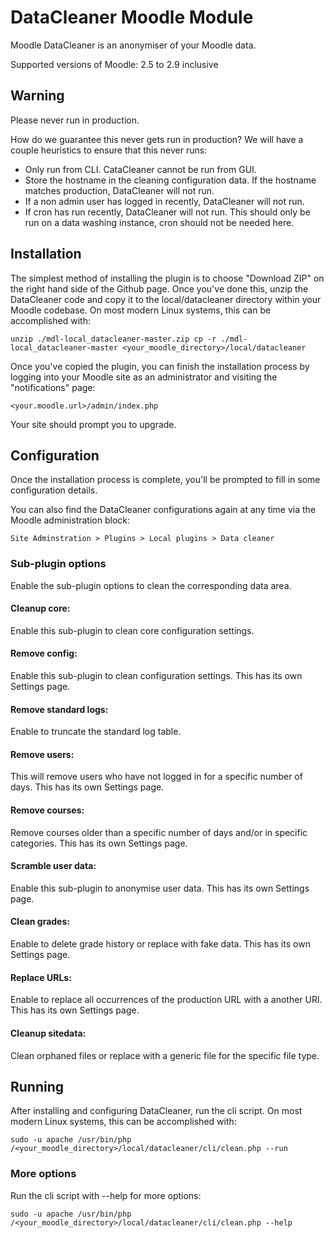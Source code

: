 # DataCleaner Moodle Module

Moodle DataCleaner is an anonymiser of your Moodle data.

Supported versions of Moodle: 2.5 to 2.9 inclusive

## Warning

Please never run in production.

How do we guarantee this never gets run in production? We will have a couple heuristics to ensure that this never runs:

* Only run from CLI. CataCleaner cannot be run from GUI.
* Store the hostname in the cleaning configuration data. If the hostname matches production, DataCleaner will not run.
* If a non admin user has logged in recently, DataCleaner will not run.
* If cron has run recently, DataCleaner will not run. This should only be run on a data washing instance, cron should not be needed here.

## Installation

The simplest method of installing the plugin is to choose "Download ZIP" on the right hand side of the Github page. Once you've done this, unzip the DataCleaner code and copy it to the local/datacleaner directory within your Moodle codebase. On most modern Linux systems, this can be accomplished with:

`unzip ./mdl-local_datacleaner-master.zip
cp -r ./mdl-local_datacleaner-master <your_moodle_directory>/local/datacleaner`

Once you've copied the plugin, you can finish the installation process by logging into your Moodle site as an administrator and visiting the "notifications" page:

`<your.moodle.url>/admin/index.php`

Your site should prompt you to upgrade.

## Configuration

Once the installation process is complete, you'll be prompted to fill in some configuration details.

 You can also find the DataCleaner configurations again at any time via the Moodle administration block:
 
`Site Adminstration > Plugins > Local plugins > Data cleaner`

### Sub-plugin options

Enable the sub-plugin options to clean the corresponding data area.

#### Cleanup core:

Enable this sub-plugin to clean core configuration settings.

#### Remove config:

Enable this sub-plugin to clean configuration settings. This has its own Settings page.

#### Remove standard logs:

Enable to truncate the standard log table.

#### Remove users:

This will remove users who have not logged in for a specific number of days. This has its own Settings page.

#### Remove courses:

Remove courses older than a specific number of days and/or in specific categories. This has its own Settings page.

#### Scramble user data:

Enable this sub-plugin to anonymise user data. This has its own Settings page.

#### Clean grades:

Enable to delete grade history or replace with fake data. This has its own Settings page.

#### Replace URLs:

Enable to replace all occurrences of the production URL with a another URl. This has its own Settings page.

#### Cleanup sitedata:

Clean orphaned files or replace with a generic file for the specific file type.

## Running

After installing and configuring DataCleaner, run the cli script. On most modern Linux systems, this can be accomplished with:

`sudo -u apache /usr/bin/php /<your_moodle_directory>/local/datacleaner/cli/clean.php --run`

### More options

Run the cli script with --help for more options:

`sudo -u apache /usr/bin/php /<your_moodle_directory>/local/datacleaner/cli/clean.php --help`
